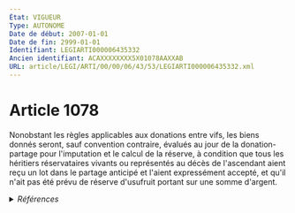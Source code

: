 ```yaml
---
État: VIGUEUR
Type: AUTONOME
Date de début: 2007-01-01
Date de fin: 2999-01-01
Identifiant: LEGIARTI000006435332
Ancien identifiant: ACAXXXXXXXX5X01078AAXXAB
URL: article/LEGI/ARTI/00/00/06/43/53/LEGIARTI000006435332.xml
---
```


<h1>Article 1078</h1>

Nonobstant les règles applicables aux donations entre vifs, les biens donnés
seront, sauf convention contraire, évalués au jour de la donation-partage pour
l'imputation et le calcul de la réserve, à condition que tous les héritiers
réservataires vivants ou représentés au décès de l'ascendant aient reçu un lot
dans le partage anticipé et l'aient expressément accepté, et qu'il n'ait pas été
prévu de réserve d'usufruit portant sur une somme d'argent.


<details>
  <summary><em>Références</em></summary>

  <h2>Articles faisant référence à l'article</h2>
  
  <ul>
    <li>
      <a href="https://legal.tricoteuses.fr//redirection/LEGIARTI000006284843?vers=git&vers=legifrance">LOI n° 2006-728 du 23 juin 2006 portant réforme des successions et des libéralités - article 9 ENTIEREMENT_MODIF</a> MODIFICATION cible
    </li>
    <li>
      <a href="https://legal.tricoteuses.fr//redirection/LEGIARTI000006284855?vers=git&vers=legifrance">LOI n° 2006-728 du 23 juin 2006 portant réforme des successions et des libéralités - article 21 ENTIEREMENT_MODIF</a> MODIFICATION cible
    </li>
    <li>
      <a href="https://legal.tricoteuses.fr//redirection/LEGIARTI000006284857?vers=git&vers=legifrance">LOI n° 2006-728 du 23 juin 2006 portant réforme des successions et des libéralités - article 23 ENTIEREMENT_MODIF</a> MODIFICATION cible
    </li>
  </ul>
  
  <h2>Références faites par l'article</h2>
  
  <ul>
    <li>
      2006-06-23 MODIFICATION source <a href="https://legal.tricoteuses.fr//redirection/LEGIARTI000006284855?vers=git&vers=legifrance">LOI n° 2006-728 du 23 juin 2006 portant réforme des successions et des libéralités - article 21 ENTIEREMENT_MODIF</a>
    </li>
    <li>
      2006-06-23 MODIFICATION source <a href="https://legal.tricoteuses.fr//redirection/LEGIARTI000006284857?vers=git&vers=legifrance">LOI n° 2006-728 du 23 juin 2006 portant réforme des successions et des libéralités - article 23 ENTIEREMENT_MODIF</a>
    </li>
    <li>
      2006-06-23 MODIFICATION source <a href="https://legal.tricoteuses.fr//redirection/LEGIARTI000006284843?vers=git&vers=legifrance">LOI n° 2006-728 du 23 juin 2006 portant réforme des successions et des libéralités - article 9 ENTIEREMENT_MODIF</a>
    </li>
    <li>
      2999-01-01 CITATION cible <a href="https://legal.tricoteuses.fr//redirection/LEGIARTI000006436076?vers=git&vers=legifrance">Code civil - article 1078-8 AUTONOME VIGUEUR, en vigueur depuis le 2007-01-01</a>
    </li>
  </ul>
</details>
